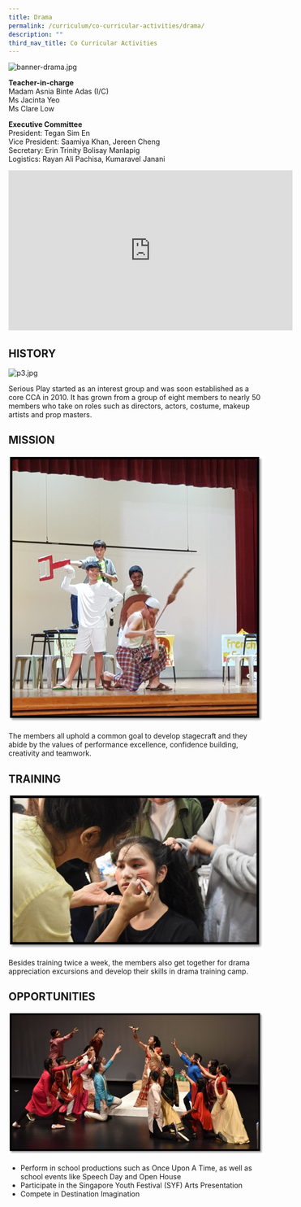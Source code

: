 ```yaml
---
title: Drama
permalink: /curriculum/co-curricular-activities/drama/
description: ""
third_nav_title: Co Curricular Activities
---
```

![banner-drama.jpg](https://temaseksec.moe.edu.sg/qql/slot/u187/IamTemasek/CCA/Performing%20Arts/banner-drama.jpg)

**Teacher-in-charge**  
Madam Asnia Binte Adas (I/C)  
Ms Jacinta Yeo  
Ms Clare Low  
  
**Executive Committee**  
President: Tegan Sim En  
Vice President: Saamiya Khan, Jereen Cheng  
Secretary: Erin Trinity Bolisay Manlapig  
Logistics: Rayan Ali Pachisa, Kumaravel Janani

<iframe width="560" height="315" src="https://www.youtube.com/embed/k4qjUB0n09A" title="YouTube video player" frameborder="0" allow="accelerometer; autoplay; clipboard-write; encrypted-media; gyroscope; picture-in-picture" allowfullscreen></iframe>

## HISTORY



![p3.jpg](/images/p3.jpg)  

Serious Play started as an interest group and was soon established as a core CCA in 2010. It has grown from a group of eight members to nearly 50 members who take on roles such as directors, actors, costume, makeup artists and prop masters.

## MISSION


![p4.jpg](/images/dramap4.jpg)

  

The members all uphold a common goal to develop stagecraft and they abide by the values of performance excellence, confidence building, creativity and teamwork.

## TRAINING


![p2.jpg](/images/dramap2.jpg)

  

Besides training twice a week, the members also get together for drama appreciation excursions and develop their skills in drama training camp.

## OPPORTUNITIES


![p1.jpg](/images/dramap1.jpg)

  

*   Perform in school productions such as Once Upon A Time, as well as school events like Speech Day and Open House
*   Participate in the Singapore Youth Festival (SYF) Arts Presentation
*   Compete in Destination Imagination